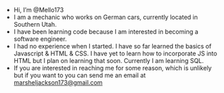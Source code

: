 - Hi, I’m @Mello173
- I am a mechanic who works on German cars, currently located in Southern Utah.
- I have been learning code because I am interested in becoming a software engineer.
- I had no experience when I started. I have so far learned the basics of Javascript & HTML & CSS. I have yet to learn how to incorporate
JS into HTML but I plan on learning that soon. Currently I am learning SQL.
- If you are interested in reaching me for some reason, which is unlikely but if you want to you can send me an email at marsheljackson173@gmail.com

<!---
Mello173/Mello173 is a ✨ special ✨ repository because its `README.md` (this file) appears on your GitHub profile.
You can click the Preview link to take a look at your changes.
--->
